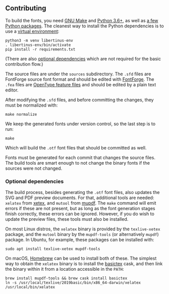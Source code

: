 Contributing
------------

To build the fonts, you need [GNU Make][make] and [Python 3.6+][python], as well
as [a few Python packages](requirements.txt). The cleanest way to install the
Python dependencies is to use a [virtual environment][venv]:

    python3 -m venv libertinus-env
    . libertinus-env/bin/activate
    pip install -r requirements.txt

(There are also [optional dependencies](#optional-dependencies) which are not
required for the basic contribution flow.)

The source files are under the `sources` subdirectory. The `.sfd` files are
FontForge source font format and should be edited with [FontForge][fontforge].
The `.fea` files are [OpenType feature files][fea] and should be edited by a
plain text editor.

After modifying the `.sfd` files, and before committing the changes, they must
be normalized with:

    make normalize

We keep the generated fonts under version control, so the last step is to run:

    make

Which will build the `.otf` font files that should be committed as well.

Fonts must be generated for each commit that changes the source files. The
build tools are smart enough to not change the binary fonts if the sources were
not changed.

### Optional dependencies

The build process, besides generating the `.otf` font files, also updates the
SVG and PDF preview documents. For that, additional tools are needed: `xelatex`
from [xetex][], and `mutool` from [mupdf][]. The `make` command will emit errors
if these are not present, but as long as the font generation stages finish
correctly, these errors can be ignored. However, if you do wish to update the
preview files, these tools must also be installed.

On most Linux distros, the `xelatex` binary is provided by the `texlive-xetex`
package, and the `mutool` binary by the `mupdf-tools` (or alternatively `mupdf`)
package. In Ubuntu, for example, these packages can be installed with:

    sudo apt install texlive-xetex mupdf-tools

On macOS, [Homebrew][] can be used to install both of these. The simplest way to
obtain the `xelatex` binary is to install the [basictex][] cask, and then link
the binary within it from a location accessible in the `PATH`:

    brew install mupdf-tools && brew cask install basictex
    ln -s /usr/local/texlive/2019basic/bin/x86_64-darwin/xelatex /usr/local/bin/xelatex


[make]: https://www.gnu.org/software/make/
[python]: https://www.python.org
[venv]: https://packaging.python.org/guides/installing-using-pip-and-virtual-environments/
[fontforge]: https://fontforge.org
[fea]: https://adobe-type-tools.github.io/afdko/OpenTypeFeatureFileSpecification.html
[xetex]: http://xetex.sourceforge.net
[mupdf]: https://mupdf.com
[homebrew]: https://brew.sh
[basictex]: https://formulae.brew.sh/cask/basictex
